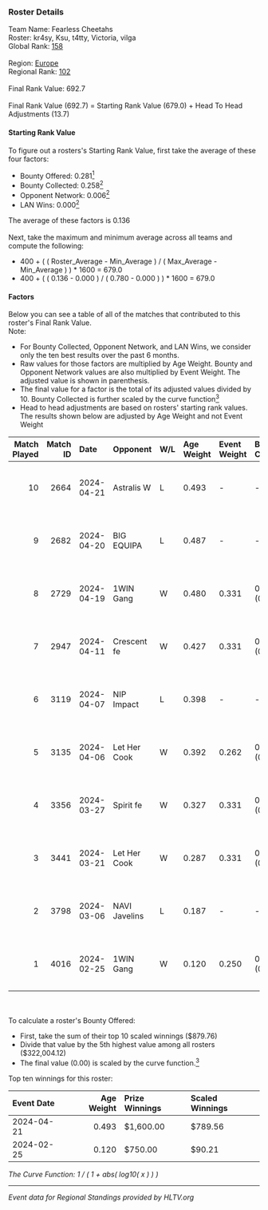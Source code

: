 ### Roster Details<br />
Team Name: Fearless Cheetahs<br />
Roster: kr4sy, Ksu, t4tty, Victoria, vilga<br />
Global Rank: [158](../standings_global.md)<br />
<br />
Region: [Europe]( ../standings_europe.md)<br />
Regional Rank: [102]( ../standings_europe.md)<br />
<br />
Final Rank Value:  692.7<br />
<br />
Final Rank Value (692.7) = Starting Rank Value (679.0) + Head To Head Adjustments (13.7)<br />

#### Starting Rank Value<br />
To figure out a rosters's Starting Rank Value, first take the average of these four factors:<br />
- Bounty Offered: 0.281[<sup>1</sup>](#table2)
- Bounty Collected: 0.258[<sup>2</sup>](#table1)
- Opponent Network: 0.006[<sup>2</sup>](#table1)
- LAN Wins: 0.000[<sup>2</sup>](#table1)

The average of these factors is 0.136<br />
<br />
Next, take the maximum and minimum average across all teams and compute the following:<br />
- 400 + ( ( Roster_Average - Min_Average ) / ( Max_Average - Min_Average ) ) * 1600 = 679.0
- 400 + ( ( 0.136 - 0.000 ) / ( 0.780 - 0.000 ) ) * 1600 = 679.0


#### Factors<br />
Below you can see a table of all of the matches that contributed to this roster's Final Rank Value.<br />
Note:<br />

- For Bounty Collected, Opponent Network, and LAN Wins, we consider only the ten best results over the past 6 months.
- Raw values for those factors are multiplied by Age Weight. Bounty and Opponent Network values are also multiplied by Event Weight. The adjusted value is shown in parenthesis.
- The final value for a factor is the total of its adjusted values divided by 10. Bounty Collected is further scaled by the curve function[<sup>3</sup>](#curveFunction)
- Head to head adjustments are based on rosters' starting rank values. The results shown below are adjusted by Age Weight and not Event Weight
<span id="table1"></span><br />


| Match Played | Match ID | Date       | Opponent      | W/L | Age Weight | Event Weight | Bounty Collected | Opponent Network | LAN Wins  | H2H Adj. | Roster                             |
| -: | -: | :- | :- | :- | :- | :- | :- | :- | :- | -: | :- |
|           10 |     2664 | 2024-04-21 | Astralis W    | L   | 0.493      | -            | -                | -                | -         |    -8.50 | kr4sy, Ksu, t4tty, Victoria, vilga |
|            9 |     2682 | 2024-04-20 | BIG EQUIPA    | L   | 0.487      | -            | -                | -                | -         |    -6.12 | kr4sy, Ksu, t4tty, Victoria, vilga |
|            8 |     2729 | 2024-04-19 | 1WIN Gang     | W   | 0.480      | 0.331        | 0.001 (0.000)    | 0.016 (0.003)    | 0 (0.000) |     6.60 | kr4sy, Ksu, t4tty, Victoria, vilga |
|            7 |     2947 | 2024-04-11 | Crescent fe   | W   | 0.427      | 0.331        | 0.005 (0.001)    | 0.076 (0.011)    | 0 (0.000) |     5.86 | kr4sy, Ksu, t4tty, Victoria, vilga |
|            6 |     3119 | 2024-04-07 | NIP Impact    | L   | 0.398      | -            | -                | -                | -         |    -5.96 | kr4sy, Ksu, t4tty, Victoria, vilga |
|            5 |     3135 | 2024-04-06 | Let Her Cook  | W   | 0.392      | 0.262        | 0.060 (0.006)    | 0.141 (0.014)    | 0 (0.000) |     9.70 | kr4sy, Ksu, t4tty, Victoria, vilga |
|            4 |     3356 | 2024-03-27 | Spirit fe     | W   | 0.327      | 0.331        | 0.005 (0.001)    | 0.139 (0.015)    | 0 (0.000) |     4.90 | kr4sy, Ksu, t4tty, Victoria, vilga |
|            3 |     3441 | 2024-03-21 | Let Her Cook  | W   | 0.287      | 0.331        | 0.060 (0.006)    | 0.141 (0.013)    | 0 (0.000) |     7.25 | kr4sy, Ksu, t4tty, Victoria, vilga |
|            2 |     3798 | 2024-03-06 | NAVI Javelins | L   | 0.187      | -            | -                | -                | -         |    -1.84 | kr4sy, Ksu, t4tty, Victoria, vilga |
|            1 |     4016 | 2024-02-25 | 1WIN Gang     | W   | 0.120      | 0.250        | 0.001 (0.000)    | 0.016 (0.000)    | 0 (0.000) |     1.79 | kr4sy, Ksu, t4tty, Victoria, vilga |

<br />
<span id="table2"></span><br />
To calculate a roster's Bounty Offered:<br />

- First, take the sum of their top 10 scaled winnings ($879.76)
- Divide that value by the 5th highest value among all rosters ($322,004.12)
- The final value (0.00) is scaled by the curve function.[<sup>3</sup>](#curveFunction)

Top ten winnings for this roster:<br />

| Event Date | Age Weight | Prize Winnings | Scaled Winnings |
| :- | -: | :- | :- |
| 2024-04-21 |      0.493 | $1,600.00      | $789.56         |
| 2024-02-25 |      0.120 | $750.00        | $90.21          |


<span id="curveFunction"></span>_The Curve Function: 1 / ( 1 + abs( log10( x ) ) )_<br />

---
_Event data for Regional Standings provided by HLTV.org_<br />
